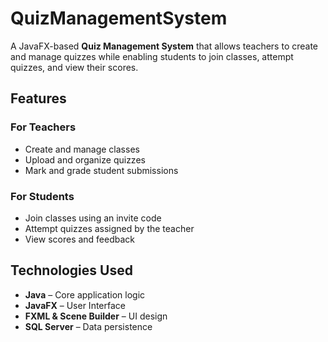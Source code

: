 ﻿# QuizManagementSystem

A JavaFX-based **Quiz Management System** that allows teachers to create and manage quizzes while enabling students to join classes, attempt quizzes, and view their scores.  

## Features  

### For Teachers  
- Create and manage classes  
- Upload and organize quizzes  
- Mark and grade student submissions  

### For Students  
- Join classes using an invite code  
- Attempt quizzes assigned by the teacher  
- View scores and feedback  

## Technologies Used  
- **Java** – Core application logic  
- **JavaFX** – User Interface  
- **FXML & Scene Builder** – UI design  
- **SQL Server** – Data persistence  
